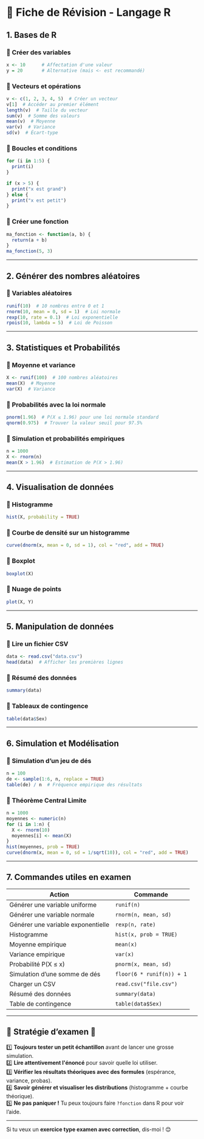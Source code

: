 # 📌 Fiche de Révision - Langage R

## **1. Bases de R**

### 🔹 Créer des variables
```r
x <- 10      # Affectation d'une valeur
y = 20       # Alternative (mais <- est recommandé)
```

### 🔹 Vecteurs et opérations
```r
v <- c(1, 2, 3, 4, 5)  # Créer un vecteur
v[1]  # Accéder au premier élément
length(v)  # Taille du vecteur
sum(v)  # Somme des valeurs
mean(v)  # Moyenne
var(v)  # Variance
sd(v)  # Écart-type
```

### 🔹 Boucles et conditions
```r
for (i in 1:5) {
  print(i)
}

if (x > 5) {
  print("x est grand")
} else {
  print("x est petit")
}
```

### 🔹 Créer une fonction
```r
ma_fonction <- function(a, b) {
  return(a + b)
}
ma_fonction(5, 3)
```

---

## **2. Générer des nombres aléatoires**

### 🔹 Variables aléatoires
```r
runif(10)  # 10 nombres entre 0 et 1
rnorm(10, mean = 0, sd = 1)  # Loi normale
rexp(10, rate = 0.1)  # Loi exponentielle
rpois(10, lambda = 5)  # Loi de Poisson
```

---

## **3. Statistiques et Probabilités**

### 🔹 Moyenne et variance
```r
X <- runif(100)  # 100 nombres aléatoires
mean(X)  # Moyenne
var(X)  # Variance
```

### 🔹 Probabilités avec la loi normale
```r
pnorm(1.96)  # P(X ≤ 1.96) pour une loi normale standard
qnorm(0.975)  # Trouver la valeur seuil pour 97.5%
```

### 🔹 Simulation et probabilités empiriques
```r
n = 1000
X <- rnorm(n)
mean(X > 1.96)  # Estimation de P(X > 1.96)
```

---

## **4. Visualisation de données**

### 🔹 Histogramme
```r
hist(X, probability = TRUE)
```

### 🔹 Courbe de densité sur un histogramme
```r
curve(dnorm(x, mean = 0, sd = 1), col = "red", add = TRUE)
```

### 🔹 Boxplot
```r
boxplot(X)
```

### 🔹 Nuage de points
```r
plot(X, Y)
```

---

## **5. Manipulation de données**

### 🔹 Lire un fichier CSV
```r
data <- read.csv("data.csv")
head(data)  # Afficher les premières lignes
```

### 🔹 Résumé des données
```r
summary(data)
```

### 🔹 Tableaux de contingence
```r
table(data$Sex)
```

---

## **6. Simulation et Modélisation**

### 🔹 Simulation d’un jeu de dés
```r
n = 100
de <- sample(1:6, n, replace = TRUE)
table(de) / n  # Fréquence empirique des résultats
```

### 🔹 Théorème Central Limite
```r
n = 1000
moyennes <- numeric(n)
for (i in 1:n) {
  X <- rnorm(10)
  moyennes[i] <- mean(X)
}
hist(moyennes, prob = TRUE)
curve(dnorm(x, mean = 0, sd = 1/sqrt(10)), col = "red", add = TRUE)
```

---

## **7. Commandes utiles en examen**

| Action | Commande |
|--------|----------|
| Générer une variable uniforme | `runif(n)` |
| Générer une variable normale | `rnorm(n, mean, sd)` |
| Générer une variable exponentielle | `rexp(n, rate)` |
| Histogramme | `hist(x, prob = TRUE)` |
| Moyenne empirique | `mean(x)` |
| Variance empirique | `var(x)` |
| Probabilité P(X ≤ x) | `pnorm(x, mean, sd)` |
| Simulation d’une somme de dés | `floor(6 * runif(n)) + 1` |
| Charger un CSV | `read.csv("file.csv")` |
| Résumé des données | `summary(data)` |
| Table de contingence | `table(data$Sex)` |

---

## **📝 Stratégie d’examen 🚀**

1️⃣ **Toujours tester un petit échantillon** avant de lancer une grosse simulation.  
2️⃣ **Lire attentivement l'énoncé** pour savoir quelle loi utiliser.  
3️⃣ **Vérifier les résultats théoriques avec des formules** (espérance, variance, probas).  
4️⃣ **Savoir générer et visualiser les distributions** (histogramme + courbe théorique).  
5️⃣ **Ne pas paniquer !** Tu peux toujours faire `?fonction` dans R pour voir l’aide.  

---

Si tu veux un **exercice type examen avec correction**, dis-moi ! 😊
